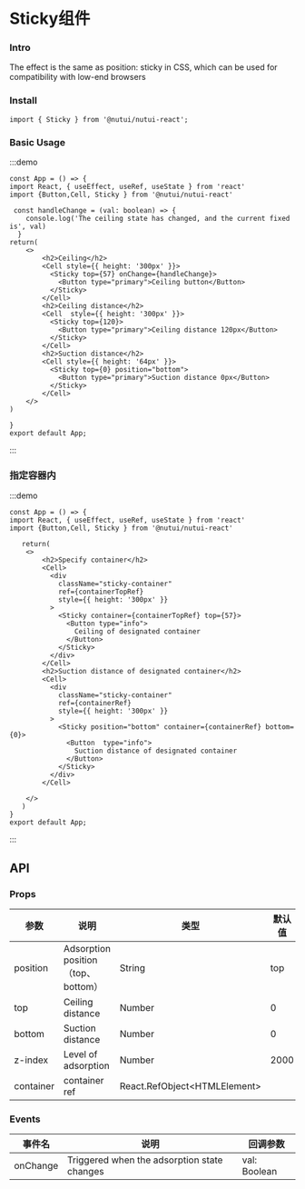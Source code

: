 
#  Sticky组件

### Intro

The effect is the same as position: sticky in CSS, which can be used for compatibility with low-end browsers

### Install
```tsx
import { Sticky } from '@nutui/nutui-react';

```



### Basic Usage
:::demo
```tsx
const App = () => {
import React, { useEffect, useRef, useState } from 'react'
import {Button,Cell, Sticky } from '@nutui/nutui-react'

 const handleChange = (val: boolean) => {
    console.log('The ceiling state has changed, and the current fixed is', val)
  }
return(
    <>
        <h2>Ceiling</h2>
        <Cell style={{ height: '300px' }}>
          <Sticky top={57} onChange={handleChange}>
            <Button type="primary">Ceiling button</Button>
          </Sticky>
        </Cell>
        <h2>Ceiling distance</h2>
        <Cell  style={{ height: '300px' }}>
          <Sticky top={120}>
            <Button type="primary">Ceiling distance 120px</Button>
          </Sticky>
        </Cell>
        <h2>Suction distance</h2>
        <Cell style={{ height: '64px' }}>
          <Sticky top={0} position="bottom">
            <Button type="primary">Suction distance 0px</Button>
          </Sticky>
        </Cell>
    </>
)
   
}
export default App;
```
:::

### 指定容器内
:::demo
```tsx
const App = () => {
import React, { useEffect, useRef, useState } from 'react'
import {Button,Cell, Sticky } from '@nutui/nutui-react'

   return(
    <>
        <h2>Specify container</h2>
        <Cell>
          <div
            className="sticky-container"
            ref={containerTopRef}
            style={{ height: '300px' }}
          >
            <Sticky container={containerTopRef} top={57}>
              <Button type="info">
                Ceiling of designated container
              </Button>
            </Sticky>
          </div>
        </Cell>
        <h2>Suction distance of designated container</h2>
        <Cell>
          <div
            className="sticky-container"
            ref={containerRef}
            style={{ height: '300px' }}
          >
            <Sticky position="bottom" container={containerRef} bottom={0}>
              <Button  type="info">
                Suction distance of designated container
              </Button>
            </Sticky>
          </div>
        </Cell>
      
    </>
   )
}
export default App;
```
:::



## API

### Props

| 参数         | 说明                             | 类型   | 默认值           |
|--------------|----------------------------------|--------|------------------|
| position     | Adsorption position（top、bottom）| String | top             |
| top          | Ceiling distance                 | Number | 0               |
| bottom       | Suction distance                 | Number | 0               |
| z-index      | Level of adsorption              | Number | 2000            |
| container    | container ref                    | React.RefObject\<HTMLElement\> |

### Events

| 事件名 | 说明                                            | 回调参数     |
|--------|------------------------------------------------|--------------|
| onChange  | Triggered when the adsorption state changes   | val: Boolean |
